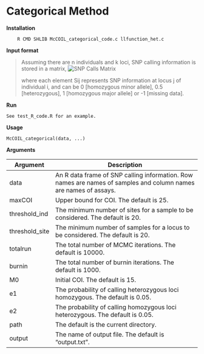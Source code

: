 # Categorical Method

**Installation**
```
	R CMD SHLIB McCOIL_categorical_code.c llfunction_het.c
```
**Input format**
>Assuming there are n individuals and k loci, SNP calling information is stored in a matrix,
![SNP Calls Matrix](https://cdn.rawgit.com/Greenhouse-Lab/THEREALMcCOIL/gh-pages/assets/equation.svg)
>
>where each element Sij represents SNP information at locus j of individual i, and can be 0 [homozygous minor allele], 0.5 [heterozygous], 1 [homozygous major allele] or -1 [missing data].


**Run**


`See test_R_code.R for an example.`


**Usage**


`McCOIL_categorical(data, ...)`


**Arguments**

|Argument|Description|
|--------|-----------|
data|An R data frame of SNP calling information. Row names are names of samples and column names are names of assays.
maxCOI|Upper bound for COI. The default is 25.
threshold_ind|The minimum number of sites for a sample to be considered. The default is 20.
threshold_site|The minimum number of samples for a locus to be considered. The default is 20.
totalrun|The total number of MCMC iterations. The default is 10000.
burnin|The total number of burnin iterations. The default is 1000.
M0|Initial COI. The default is 15.
e1|The probability of calling heterozygous loci homozygous. The default is 0.05.
e2|The probability of calling homozygous loci heterozygous. The default is 0.05.
path|The default is the current directory.
output|The name of output file. The default is “output.txt”.


